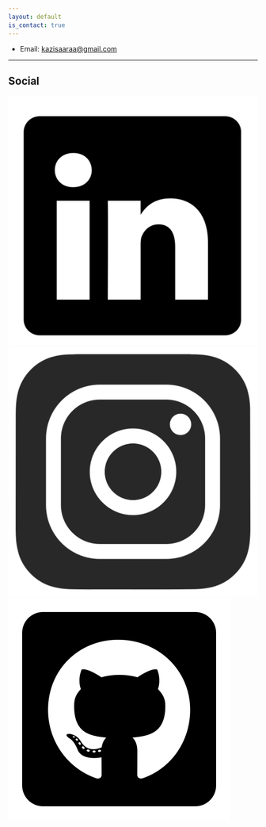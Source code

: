 ```yaml
---
layout: default
is_contact: true
---
```


* Email: [kazisaaraa@gmail.com](mailto:kazisaaraa@gmail.com)

---

## Social

<a href="https://www.linkedin.com/in/saaraa-kazi-54752118b/"><img src="linkedin_icon.png" alt="linkedin logo"/></a>
<a href="https://instagram.com/escapslockism?igshid=MWkwNnNsN29nODlheQ%3D%3D&utm_source=qr"><img src="instagram_icon.png" alt="instagram logo"/></a>
<a href="https://github.com/Saphiraa"><img src="github_icon.png" alt="github logo"/></a>
